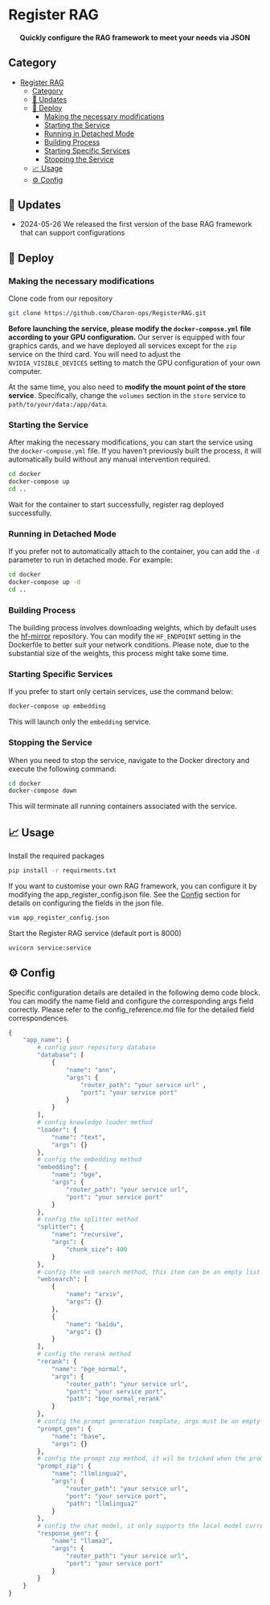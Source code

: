 # Register RAG

<h4 align=center>
<p>Quickly configure the RAG framework to meet your needs via JSON</p>
</h4>

## Category

- [Register RAG](#register-rag)
  - [Category](#category)
  - [🔔 Updates](#-updates)
  - [🚀 Deploy](#-deploy)
    - [Making the necessary modifications](#making-the-necessary-modifications)
    - [Starting the Service](#starting-the-service)
    - [Running in Detached Mode](#running-in-detached-mode)
    - [Building Process](#building-process)
    - [Starting Specific Services](#starting-specific-services)
    - [Stopping the Service](#stopping-the-service)
  - [📈 Usage](#-usage)
  - [⚙️ Config](#️-config)

## 🔔 Updates

- 2024-05-26 We released the first version of the base RAG framework that can support configurations

## 🚀 Deploy

### Making the necessary modifications

Clone code from our repository

```bash
git clone https://github.com/Charon-ops/RegisterRAG.git
```

**Before launching the service, please modify the `docker-compose.yml` file according to your GPU configuration.** Our server is equipped with four graphics cards, and we have deployed all services except for the `zip` service on the third card. You will need to adjust the `NVIDIA_VISIBLE_DEVICES` setting to match the GPU configuration of your own computer.

At the same time, you also need to **modify the mount point of the store service**. Specifically, change the `volumes` section in the `store` service to `path/to/your/data:/app/data`.

### Starting the Service

After making the necessary modifications, you can start the service using the `docker-compose.yml` file. If you haven't previously built the process, it will automatically build without any manual intervention required.

```bash
cd docker
docker-compose up
cd ..
```

Wait for the container to start successfully, register rag deployed successfully.

### Running in Detached Mode

If you prefer not to automatically attach to the container, you can add the `-d` parameter to run in detached mode. For example:

```bash
cd docker
docker-compose up -d
cd ..
```

### Building Process

The building process involves downloading weights, which by default uses the [hf-mirror](https://hf-mirror.com/) repository. You can modify the `HF_ENDPOINT` setting in the Dockerfile to better suit your network conditions. Please note, due to the substantial size of the weights, this process might take some time.

### Starting Specific Services

If you prefer to start only certain services, use the command below:

``` bash
docker-compose up embedding
```

This will launch only the `embedding` service.

### Stopping the Service

When you need to stop the service, navigate to the Docker directory and execute the following command:

```bash
cd docker
docker-compose down
```

This will terminate all running containers associated with the service.

## 📈 Usage

Install the required packages

```bash
pip install -r requirments.txt
```

If you want to customise your own RAG framework, you can configure it by modifying the app_register_config.json file. See the [Config](#️-config) section for details on configuring the fields in the json file.

```bash
vim app_register_config.json
```

Start the Register RAG service (default port is 8000)

```bash
uvicorn service:service
```

## ⚙️ Config

Specific configuration details are detailed in the following demo code block. You can modify the name field and configure the corresponding args field correctly. Please refer to the config_reference.md file for the detailed field correspondences.

```python
{
    "app_name": {
        # config your repository database
        "database": [
            {
                "name": "ann",
                "args": {
                    "router_path": "your service url" ,
                    "port": "your service port"
                }
            }
        ],
        # config knowledge loader method
        "loader": {
            "name": "text",
            "args": {}
        },
        # config the embedding method
        "embedding": {
            "name": "bge",
            "args": {
                "router_path": "your service url",
                "port": "your service port"
            }
        },
        # config the splitter method
        "splitter": {
            "name": "recursive",
            "args": {
                "chunk_size": 400
            }
        },
        # config the web search method, this item can be an empty list
        "websearch": [
            {
                "name": "arxiv",
                "args": {}
            },
            {
                "name": "baidu",
                "args": {}
            }
        ],
        # config the rerank method
        "rerank": {
            "name": "bge_normal",
            "args": {
                "router_path": "your service url",
                "port": "your service port",
                "path": "bge_normal_rerank"
            }
        },
        # config the prompt generation template, args must be an empty dict
        "prompt_gen": {
            "name": "base",
            "args": {}
        },
        # config the prompt zip method, it wil be tricked when the prompt is too long
        "prompt_zip": {
            "name": "llmlingua2",
            "args": {
                "router_path": "your service url",
                "port": "your service port",
                "path": "llmlingua2"
            }
        },
        # config the chat model, it only supports the local model currently
        "response_gen": {
            "name": "llama3",
            "args": {
                "router_path": "your service url",
                "port": "your service port"
            }
        }
    }
}
```
